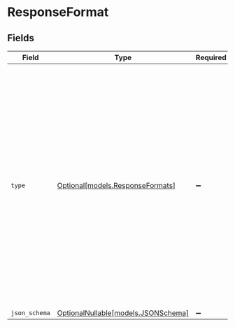 # ResponseFormat


## Fields

| Field                                                                                                                                                                                                                                                                                              | Type                                                                                                                                                                                                                                                                                               | Required                                                                                                                                                                                                                                                                                           | Description                                                                                                                                                                                                                                                                                        |
| -------------------------------------------------------------------------------------------------------------------------------------------------------------------------------------------------------------------------------------------------------------------------------------------------- | -------------------------------------------------------------------------------------------------------------------------------------------------------------------------------------------------------------------------------------------------------------------------------------------------- | -------------------------------------------------------------------------------------------------------------------------------------------------------------------------------------------------------------------------------------------------------------------------------------------------- | -------------------------------------------------------------------------------------------------------------------------------------------------------------------------------------------------------------------------------------------------------------------------------------------------- |
| `type`                                                                                                                                                                                                                                                                                             | [Optional[models.ResponseFormats]](../models/responseformats.md)                                                                                                                                                                                                                                   | :heavy_minus_sign:                                                                                                                                                                                                                                                                                 | An object specifying the format that the model must output. Setting to `{ "type": "json_object" }` enables JSON mode, which guarantees the message the model generates is in JSON. When using JSON mode you MUST also instruct the model to produce JSON yourself with a system or a user message. |
| `json_schema`                                                                                                                                                                                                                                                                                      | [OptionalNullable[models.JSONSchema]](../models/jsonschema.md)                                                                                                                                                                                                                                     | :heavy_minus_sign:                                                                                                                                                                                                                                                                                 | N/A                                                                                                                                                                                                                                                                                                |